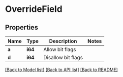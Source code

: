 # OverrideField

## Properties

Name | Type | Description | Notes
------------ | ------------- | ------------- | -------------
**a** | **i64** | Allow bit flags | 
**d** | **i64** | Disallow bit flags | 

[[Back to Model list]](../README.md#documentation-for-models) [[Back to API list]](../README.md#documentation-for-api-endpoints) [[Back to README]](../README.md)


